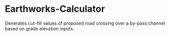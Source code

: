# Earthworks-Calculator

Generates cut-fill values of proposed road crossing over a by-pass channel based on grade elevation inputs.
